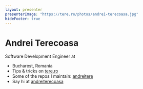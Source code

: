 ```yaml
---
layout: presenter
presenterImage: "https://tere.ro/photos/andrei-terecoasa.jpg"
hideFooter: true
---
```


# Andrei Terecoasa

<p class="flex items-center">Software Development Engineer at <a  href="https://www.ibm.com/" class="ml-2"><cib-ibm class="h-8 w-8"/></a></p>

- Bucharest, Romania <emojione-v1-flag-for-romania/>
- Tips & tricks on <a href="https://tere.ro">tere.ro</a>
- Some of the repos I maintain: <a href="https://github.com/andreitere"><hugeicons-github-01/> andreitere</a>
- Say hi at <a href="https://x.com/andreiterecoasa"><line-md-twitter-x/> andreiterecoasa</a>

<!-- 
- current position
- years of experience
- where i started (frontend dev)
- my career path
- passionate about self hosting
 -->